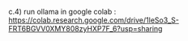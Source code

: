 c.4) run ollama in google colab : https://colab.research.google.com/drive/1leSo3_S-FRT6BGVV0XMY808zyHXP7F_6?usp=sharing
